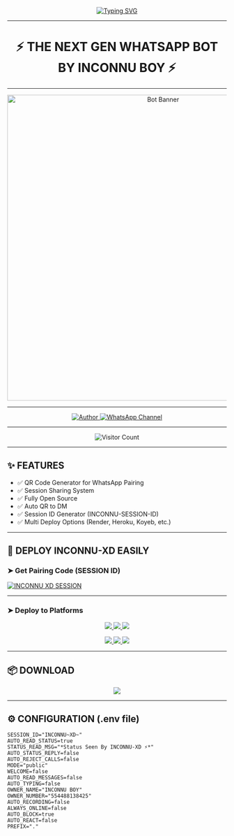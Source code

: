 <p align="center">
  <a href="https://git.io/typing-svg">
    <img src="https://readme-typing-svg.demolab.com?font=Black+Ops+One&size=100&pause=1000&color=FF0000&center=true&vCenter=true&width=1000&height=200&lines=INCONNU-XD;BY+INCONNU+BOY" alt="Typing SVG" />
  </a>
</p>

---

<h1 align="center">⚡ THE NEXT GEN WHATSAPP BOT BY INCONNU BOY ⚡</h1>

---

<p align="center">
  <img src="https://files.catbox.moe/230q0c.jpg" width="700" alt="Bot Banner"/>
</p>

---

<p align="center">
  <a href="https://github.com/inconnuboyxtech">
    <img title="Author" src="https://img.shields.io/badge/Author-INCONNU%20BOY-ff004d?style=for-the-badge&logo=github" />
  </a>
  <a href="https://whatsapp.com/channel/0029Vb6T8td5K3zQZbsKEU1R">
    <img title="WhatsApp Channel" src="https://img.shields.io/badge/Join-WhatsApp%20Channel-25D366?style=for-the-badge&logo=whatsapp" />
  </a>
</p>

---

<p align="center">
  <img src="https://profile-counter.glitch.me/INCONNU-XD/count.svg" alt="Visitor Count" />
</p>

---

## ✨ FEATURES

- ✅ QR Code Generator for WhatsApp Pairing  
- ✅ Session Sharing System  
- ✅ Fully Open Source  
- ✅ Auto QR to DM  
- ✅ Session ID Generator (INCONNU-SESSION-ID)  
- ✅ Multi Deploy Options (Render, Heroku, Koyeb, etc.)

---

## 🚀 DEPLOY INCONNU-XD EASILY

### ➤ Get Pairing Code (SESSION ID)

[![INCONNU XD SESSION](https://img.shields.io/badge/INCONNU%20-XD%20SESSION-25D366?style=for-the-badge&logo=whatsapp)](https://inconnu-xd-v1.onrender.com/pair)

---

### ➤ Deploy to Platforms

<p align="center">
  <a href="https://replit.com/github/inconnuboyxtech/INCONNU-XD">
    <img src="https://img.shields.io/badge/Deploy%20To-Replit-FFA500?style=for-the-badge&logo=replit" />
  </a>
  <a href="https://railway.app/new/template?template=https://github.com/inconnuboyxtech/INCONNU-XD">
    <img src="https://img.shields.io/badge/Deploy%20To-Railway-8B5CF6?style=for-the-badge&logo=railway" />
  </a>
  <a href="https://render.com/">
    <img src="https://img.shields.io/badge/Deploy%20To-Render-06B6D4?style=for-the-badge&logo=render" />
  </a>
</p>

<p align="center">
  <a href="https://dashboard.heroku.com/new?template=https://github.com/inconnuboyxtech/INCONNU-XD/tree/main">
    <img src="https://img.shields.io/badge/Deploy-Heroku-FF004D?style=for-the-badge&logo=heroku" />
  </a>
  <a href="https://host.talkdrove.com/share-bot/82">
    <img src="https://img.shields.io/badge/Deploy-TalkDrove-6971FF?style=for-the-badge&logo=google-cloud" />
  </a>
  <a href="https://app.koyeb.com/services/deploy?type=git&repository=inconnuboyxtech/INCONNU-XD&ports=3000">
    <img src="https://img.shields.io/badge/Deploy-Koyeb-FF009D?style=for-the-badge&logo=koyeb" />
  </a>
</p>

---

## 📦 DOWNLOAD

<p align="center">
  <a href="https://github.com/inconnuboyxtech/INCONNU-XD/archive/refs/heads/main.zip">
    <img src="https://img.shields.io/badge/Download-Bot%20File-FF009D?style=for-the-badge&logo=github" />
  </a>
</p>

---

## ⚙️ CONFIGURATION (.env file)

```env
SESSION_ID="INCONNU~XD~"
AUTO_READ_STATUS=true
STATUS_READ_MSG="*Status Seen By INCONNU-XD ⚡*"
AUTO_STATUS_REPLY=false
AUTO_REJECT_CALLS=false
MODE="public"
WELCOME=false
AUTO_READ_MESSAGES=false
AUTO_TYPING=false
OWNER_NAME="INCONNU BOY"
OWNER_NUMBER="554488138425"
AUTO_RECORDING=false
ALWAYS_ONLINE=false
AUTO_BLOCK=true
AUTO_REACT=false
PREFIX="."
